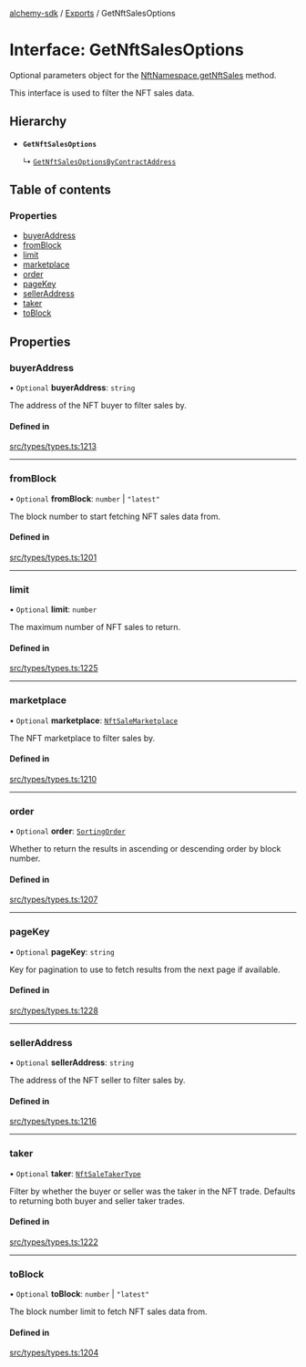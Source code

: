 [alchemy-sdk](../README.md) / [Exports](../modules.md) / GetNftSalesOptions

# Interface: GetNftSalesOptions

Optional parameters object for the [NftNamespace.getNftSales](../classes/NftNamespace.md#getnftsales) method.

This interface is used to filter the NFT sales data.

## Hierarchy

- **`GetNftSalesOptions`**

  ↳ [`GetNftSalesOptionsByContractAddress`](GetNftSalesOptionsByContractAddress.md)

## Table of contents

### Properties

- [buyerAddress](GetNftSalesOptions.md#buyeraddress)
- [fromBlock](GetNftSalesOptions.md#fromblock)
- [limit](GetNftSalesOptions.md#limit)
- [marketplace](GetNftSalesOptions.md#marketplace)
- [order](GetNftSalesOptions.md#order)
- [pageKey](GetNftSalesOptions.md#pagekey)
- [sellerAddress](GetNftSalesOptions.md#selleraddress)
- [taker](GetNftSalesOptions.md#taker)
- [toBlock](GetNftSalesOptions.md#toblock)

## Properties

### buyerAddress

• `Optional` **buyerAddress**: `string`

The address of the NFT buyer to filter sales by.

#### Defined in

[src/types/types.ts:1213](https://github.com/alchemyplatform/alchemy-sdk-js/blob/ee5b9ee/src/types/types.ts#L1213)

___

### fromBlock

• `Optional` **fromBlock**: `number` \| ``"latest"``

The block number to start fetching NFT sales data from.

#### Defined in

[src/types/types.ts:1201](https://github.com/alchemyplatform/alchemy-sdk-js/blob/ee5b9ee/src/types/types.ts#L1201)

___

### limit

• `Optional` **limit**: `number`

The maximum number of NFT sales to return.

#### Defined in

[src/types/types.ts:1225](https://github.com/alchemyplatform/alchemy-sdk-js/blob/ee5b9ee/src/types/types.ts#L1225)

___

### marketplace

• `Optional` **marketplace**: [`NftSaleMarketplace`](../enums/NftSaleMarketplace.md)

The NFT marketplace to filter sales by.

#### Defined in

[src/types/types.ts:1210](https://github.com/alchemyplatform/alchemy-sdk-js/blob/ee5b9ee/src/types/types.ts#L1210)

___

### order

• `Optional` **order**: [`SortingOrder`](../enums/SortingOrder.md)

Whether to return the results in ascending or descending order by block number.

#### Defined in

[src/types/types.ts:1207](https://github.com/alchemyplatform/alchemy-sdk-js/blob/ee5b9ee/src/types/types.ts#L1207)

___

### pageKey

• `Optional` **pageKey**: `string`

Key for pagination to use to fetch results from the next page if available.

#### Defined in

[src/types/types.ts:1228](https://github.com/alchemyplatform/alchemy-sdk-js/blob/ee5b9ee/src/types/types.ts#L1228)

___

### sellerAddress

• `Optional` **sellerAddress**: `string`

The address of the NFT seller to filter sales by.

#### Defined in

[src/types/types.ts:1216](https://github.com/alchemyplatform/alchemy-sdk-js/blob/ee5b9ee/src/types/types.ts#L1216)

___

### taker

• `Optional` **taker**: [`NftSaleTakerType`](../enums/NftSaleTakerType.md)

Filter by whether the buyer or seller was the taker in the NFT trade.
Defaults to returning both buyer and seller taker trades.

#### Defined in

[src/types/types.ts:1222](https://github.com/alchemyplatform/alchemy-sdk-js/blob/ee5b9ee/src/types/types.ts#L1222)

___

### toBlock

• `Optional` **toBlock**: `number` \| ``"latest"``

The block number limit to fetch NFT sales data from.

#### Defined in

[src/types/types.ts:1204](https://github.com/alchemyplatform/alchemy-sdk-js/blob/ee5b9ee/src/types/types.ts#L1204)
